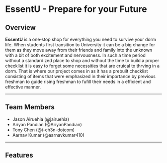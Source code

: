 # EssentU - Prepare for your Future

## Overview

**EssentU** is a one‑stop shop for everything you need to survive your dorm life. 
When students first transition to University it can be a big change for them as they move away from their friends and family into the unknown
with a bit of both excitement and nervousness. In such a time period without a standardized place to shop and without the time to build a proper 
checklist it is easy to forget some necessities that are cruical to thrving in a dorm. That is where our project comes in as it has a prebuilt 
checklist consisting of items that were emphasized in their importance by previous freshman to guide rising freshman 
to fufill their needs in a efficient and effective manner. 

---

## Team Members
- Jason Airuehia (@jairuehia)
- Ariyan Pandian (@AriyanPandian)
- Tony Chen (@t-ch3n-dotcom)
- Aarnav Kumar (@aarnavkumar410)

---

## Features
